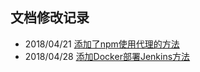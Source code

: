 文档修改记录
---

* 2018/04/21   [添加了npm使用代理的方法](/语言类/npm/npm设置代理.md)
* 2018/04/28   [添加Docker部署Jenkins方法](/自动化测试/jenkins/Docker部署jenkins.md)
